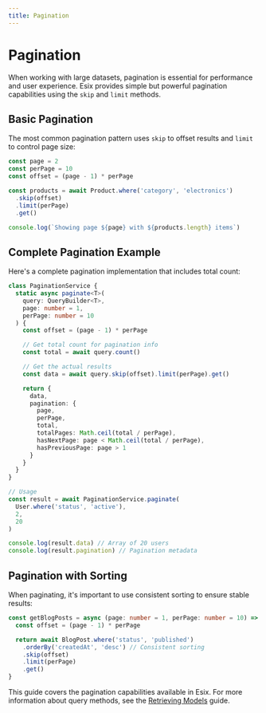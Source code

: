 ```yaml
---
title: Pagination
---
```


# Pagination

When working with large datasets, pagination is essential for performance and
user experience. Esix provides simple but powerful pagination capabilities using
the `skip` and `limit` methods.

## Basic Pagination

The most common pagination pattern uses `skip` to offset results and `limit` to
control page size:

```ts
const page = 2
const perPage = 10
const offset = (page - 1) * perPage

const products = await Product.where('category', 'electronics')
  .skip(offset)
  .limit(perPage)
  .get()

console.log(`Showing page ${page} with ${products.length} items`)
```

## Complete Pagination Example

Here's a complete pagination implementation that includes total count:

```ts
class PaginationService {
  static async paginate<T>(
    query: QueryBuilder<T>,
    page: number = 1,
    perPage: number = 10
  ) {
    const offset = (page - 1) * perPage

    // Get total count for pagination info
    const total = await query.count()

    // Get the actual results
    const data = await query.skip(offset).limit(perPage).get()

    return {
      data,
      pagination: {
        page,
        perPage,
        total,
        totalPages: Math.ceil(total / perPage),
        hasNextPage: page < Math.ceil(total / perPage),
        hasPreviousPage: page > 1
      }
    }
  }
}

// Usage
const result = await PaginationService.paginate(
  User.where('status', 'active'),
  2,
  20
)

console.log(result.data) // Array of 20 users
console.log(result.pagination) // Pagination metadata
```

## Pagination with Sorting

When paginating, it's important to use consistent sorting to ensure stable
results:

```ts
const getBlogPosts = async (page: number = 1, perPage: number = 10) => {
  const offset = (page - 1) * perPage

  return await BlogPost.where('status', 'published')
    .orderBy('createdAt', 'desc') // Consistent sorting
    .skip(offset)
    .limit(perPage)
    .get()
}
```

This guide covers the pagination capabilities available in Esix. For more
information about query methods, see the [Retrieving Models](/retrieving-models)
guide.
